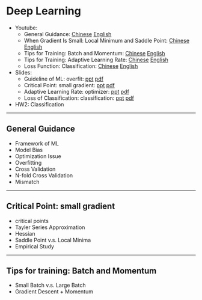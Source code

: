 # Deep Learning
- Youtube:
  - General Guidance: [Chinese](https://www.youtube.com/watch?v=WeHM2xpYQpw) [English](https://youtu.be/3qgKpBptyFY)
  - When Gradient Is Small: Local Minimum and Saddle Point: [Chinese](https://www.youtube.com/watch?v=QW6uINn7uGk) [English](https://youtu.be/yz7QS1I6omw)
  - Tips for Training: Batch and Momentum: [Chinese](https://www.youtube.com/watch?v=zzbr1h9sF54) [English](https://youtu.be/MNoEQ9w-AbE)
  - Tips for Training: Adaptive Learning Rate: [Chinese](https://www.youtube.com/watch?v=HYUXEeh3kwY) [English](https://www.youtube.com/watch?v=8yf-tU7zm7w)
  - Loss Function: Classification: [Chinese](https://www.youtube.com/watch?v=O2VkP8dJ5FE) [English](https://www.youtube.com/watch?v=jqVONJ-Wn8w)
- Slides:
  - Guideline of ML: overfit: [ppt](https://speech.ee.ntu.edu.tw/~hylee/ml/ml2021-course-data/overfit-v6.pptx) [pdf](https://speech.ee.ntu.edu.tw/~hylee/ml/ml2021-course-data/overfit-v6.pdf)
  - Critical Point: small gradient: [ppt](https://speech.ee.ntu.edu.tw/~hylee/ml/ml2021-course-data/small-gradient-v7.pptx) [pdf](https://speech.ee.ntu.edu.tw/~hylee/ml/ml2021-course-data/small-gradient-v7.pdf)
  - Adaptive Learning Rate: optimizer: [ppt](https://speech.ee.ntu.edu.tw/~hylee/ml/ml2021-course-data/optimizer_v4.pptx) [pdf](https://speech.ee.ntu.edu.tw/~hylee/ml/ml2021-course-data/optimizer_v4.pdf)
  - Loss of Classification: classification: [ppt](https://speech.ee.ntu.edu.tw/~hylee/ml/ml2021-course-data/classification_v2.pptx) [pdf](https://speech.ee.ntu.edu.tw/~hylee/ml/ml2021-course-data/classification_v2.pdf)
- HW2: Classification

---
## General Guidance
- Framework of ML
- Model Bias 
- Optimization Issue
- Overfitting
- Cross Validation
- N-fold Cross Validation
- Mismatch

---
## Critical Point: small gradient
- critical points
- Tayler Series Approximation
- Hessian
- Saddle Point v.s. Local Minima
- Empirical Study

---
## Tips for training: Batch and Momentum
- Small Batch v.s. Large Batch
- Gradient Descent + Momentum

